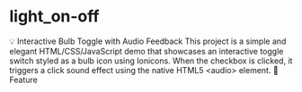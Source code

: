 # light_on-off
💡 Interactive Bulb Toggle with Audio Feedback This project is a simple and elegant HTML/CSS/JavaScript demo that showcases an interactive toggle switch styled as a bulb icon using Ionicons. When the checkbox is clicked, it triggers a click sound effect using the native HTML5 &lt;audio> element. 🔧 Feature
